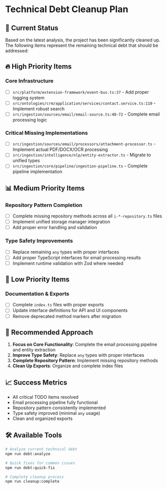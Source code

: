 # Technical Debt Cleanup Plan

## 🎯 Current Status

Based on the latest analysis, the project has been significantly cleaned up. The following items represent the remaining technical debt that should be addressed:

## 🔥 High Priority Items

### Core Infrastructure
- [ ] `src/platform/extension-framework/event-bus.ts:37` - Add proper logging system
- [ ] `src/ontologies/crm/application/services/contact.service.ts:110` - Implement robust search
- [ ] `src/ingestion/sources/email/email-source.ts:40-72` - Complete email processing logic

### Critical Missing Implementations
- [ ] `src/ingestion/sources/email/processors/attachment-processor.ts` - Implement actual PDF/DOCX/OCR processing
- [ ] `src/ingestion/intelligence/nlp/entity-extractor.ts` - Migrate to unified types
- [ ] `src/ingestion/core/pipeline/ingestion-pipeline.ts` - Complete pipeline implementation

## 📊 Medium Priority Items

### Repository Pattern Completion
- [ ] Complete missing repository methods across all `i-*-repository.ts` files
- [ ] Implement unified storage manager integration
- [ ] Add proper error handling and validation

### Type Safety Improvements
- [ ] Replace remaining `any` types with proper interfaces
- [ ] Add proper TypeScript interfaces for email processing results
- [ ] Implement runtime validation with Zod where needed

## 🔧 Low Priority Items

### Documentation & Exports
- [ ] Complete `index.ts` files with proper exports
- [ ] Update interface definitions for API and UI components
- [ ] Remove deprecated method markers after migration

## 🎯 Recommended Approach

1. **Focus on Core Functionality**: Complete the email processing pipeline and entity extraction
2. **Improve Type Safety**: Replace `any` types with proper interfaces
3. **Complete Repository Pattern**: Implement missing repository methods
4. **Clean Up Exports**: Organize and complete index files

## 📈 Success Metrics

- All critical TODO items resolved
- Email processing pipeline fully functional
- Repository pattern consistently implemented
- Type safety improved (minimal `any` usage)
- Clean and organized exports

## 🛠️ Available Tools

```bash
# Analyze current technical debt
npm run debt:analyze

# Quick fixes for common issues
npm run debt:quick-fix

# Complete cleanup process
npm run cleanup:complete
``` 